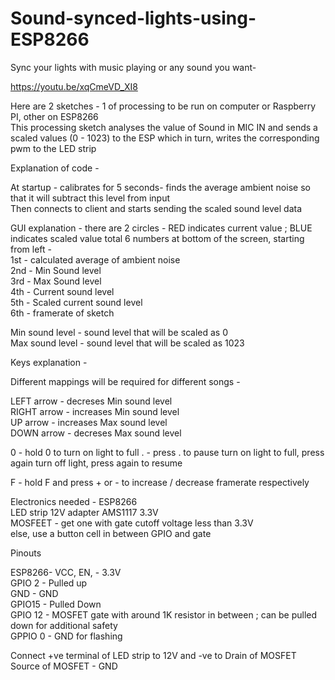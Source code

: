 # Sound-synced-lights-using-ESP8266
Sync your lights with music playing or any sound you want-


https://youtu.be/xqCmeVD_XI8

Here are 2 sketches - 1 of processing to be run on computer or Raspberry PI, other on ESP8266  
This processing sketch analyses the value of Sound in MIC IN and sends a scaled values (0 - 1023) to the ESP which in turn, writes the corresponding pwm to the LED strip  

Explanation of code -   

At startup - calibrates for 5 seconds- finds the average ambient noise so that it will subtract this level from input  
Then connects to client and starts sending the scaled sound level data

GUI explanation - 
there are 2 circles - RED indicates current value ; BLUE indicates scaled value
total 6 numbers at bottom of the screen,  starting from left -  
1st - calculated average of ambient noise  
2nd - Min Sound level  
3rd - Max Sound level  
4th - Current sound level  
5th - Scaled current sound level  
6th - framerate of sketch  

Min sound level - sound level that will be scaled as 0  
Max sound level - sound level that will be scaled as 1023

Keys explanation - 

Different mappings will be required for different songs -  
  
LEFT arrow  - decreses  Min sound level  
RIGHT arrow - increases Min sound level  
UP arrow    - increases Max sound level  
DOWN arrow  - decreses  Max sound level  

0 - hold 0 to turn on light to full
. - press . to pause turn on light to full, press again turn off light, press again to resume  

F - hold F and press + or - to increase / decrease framerate respectively

Electronics needed -
ESP8266  
LED strip 
12V adapter
AMS1117 3.3V  
MOSFEET  - get one with gate cutoff voltage less than 3.3V  
else, use a button cell in between GPIO and gate

Pinouts  

ESP8266-
VCC, EN, - 3.3V  
GPIO 2   - Pulled up  
GND      - GND  
GPIO15   - Pulled Down  
GPIO 12  - MOSFET gate with around 1K resistor in between ; can be pulled down for additional safety  
GPPIO 0  - GND for flashing  

Connect +ve terminal of LED strip to 12V and -ve to Drain of MOSFET  
Source of MOSFET - GND
